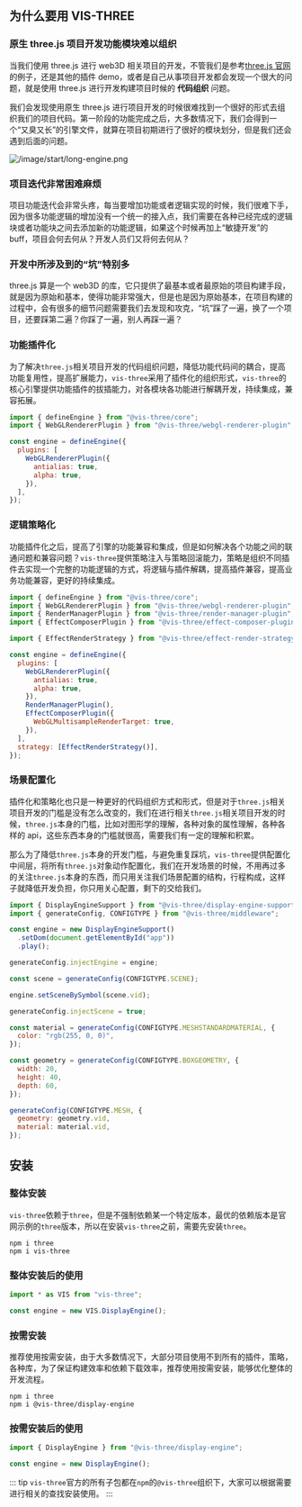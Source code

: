 ## 为什么要用 VIS-THREE

### 原生 three.js 项目开发功能模块难以组织

当我们使用 three.js 进行 web3D 相关项目的开发，不管我们是参考[three.js 官网](https://threejs.org/)的例子，还是其他的插件 demo，或者是自己从事项目开发都会发现一个很大的问题，就是使用 three.js 进行开发构建项目时候的 **代码组织** 问题。

我们会发现使用原生 three.js 进行项目开发的时候很难找到一个很好的形式去组织我们的项目代码。第一阶段的功能完成之后，大多数情况下，我们会得到一个“又臭又长”的引擎文件，就算在项目初期进行了很好的模块划分，但是我们还会遇到后面的问题。

![/image/start/long-engine.png](/image/start/long-engine.png)

### 项目迭代非常困难麻烦

项目功能迭代会非常头疼，每当要增加功能或者逻辑实现的时候，我们很难下手，因为很多功能逻辑的增加没有一个统一的接入点，我们需要在各种已经完成的逻辑块或者功能块之间去添加新的功能逻辑，如果这个时候再加上“敏捷开发”的 buff，项目会何去何从？开发人员们又将何去何从？

### 开发中所涉及到的“坑”特别多

three.js 算是一个 web3D 的库，它只提供了最基本或者最原始的项目构建手段，就是因为原始和基本，使得功能非常强大，但是也是因为原始基本，在项目构建的过程中，会有很多的细节问题需要我们去发现和攻克，“坑”踩了一遍，换了一个项目，还要踩第二遍？你踩了一遍，别人再踩一遍？

### 功能插件化

为了解决`three.js`相关项目开发的代码组织问题，降低功能代码间的耦合，提高功能复用性，提高扩展能力，`vis-three`采用了插件化的组织形式，`vis-three`的核心引擎提供功能插件的拔插能力，对各模块各功能进行解耦开发，持续集成，兼容拓展。

```js
import { defineEngine } from "@vis-three/core";
import { WebGLRendererPlugin } from "@vis-three/webgl-renderer-plugin";

const engine = defineEngine({
  plugins: [
    WebGLRendererPlugin({
      antialias: true,
      alpha: true,
    }),
  ],
});
```

### 逻辑策略化

功能插件化之后，提高了引擎的功能兼容和集成，但是如何解决各个功能之间的联通问题和兼容问题？`vis-three`提供策略注入与策略回滚能力，策略是组织不同插件去实现一个完整的功能逻辑的方式，将逻辑与插件解耦，提高插件兼容，提高业务功能兼容，更好的持续集成。

```js
import { defineEngine } from "@vis-three/core";
import { WebGLRendererPlugin } from "@vis-three/webgl-renderer-plugin";
import { RenderManagerPlugin } from "@vis-three/render-manager-plugin";
import { EffectComposerPlugin } from "@vis-three/effect-composer-plugin";

import { EffectRenderStrategy } from "@vis-three/effect-render-strategy";

const engine = defineEngine({
  plugins: [
    WebGLRendererPlugin({
      antialias: true,
      alpha: true,
    }),
    RenderManagerPlugin(),
    EffectComposerPlugin({
      WebGLMultisampleRenderTarget: true,
    }),
  ],
  strategy: [EffectRenderStrategy()],
});
```

### 场景配置化

插件化和策略化也只是一种更好的代码组织方式和形式，但是对于`three.js`相关项目开发的门槛是没有怎么改变的，我们在进行相关`three.js`相关项目开发的时候，`three.js`本身的门槛，比如对图形学的理解，各种对象的属性理解，各种各样的 api，这些东西本身的门槛就很高，需要我们有一定的理解和积累。

那么为了降低`three.js`本身的开发门槛，与避免重复踩坑，`vis-three`提供配置化中间层，将所有`three.js`对象动作配置化，我们在开发场景的时候，不用再过多的关注`three.js`本身的东西，而只用关注我们场景配置的结构，行程构成，这样子就降低开发负担，你只用关心配置，剩下的交给我们。

```js
import { DisplayEngineSupport } from "@vis-three/display-engine-support";
import { generateConfig, CONFIGTYPE } from "@vis-three/middleware";

const engine = new DisplayEngineSupport()
  .setDom(document.getElementById("app"))
  .play();

generateConfig.injectEngine = engine;

const scene = generateConfig(CONFIGTYPE.SCENE);

engine.setSceneBySymbol(scene.vid);

generateConfig.injectScene = true;

const material = generateConfig(CONFIGTYPE.MESHSTANDARDMATERIAL, {
  color: "rgb(255, 0, 0)",
});

const geometry = generateConfig(CONFIGTYPE.BOXGEOMETRY, {
  width: 20,
  height: 40,
  depth: 60,
});

generateConfig(CONFIGTYPE.MESH, {
  geometry: geometry.vid,
  material: material.vid,
});
```

## 安装

### 整体安装

`vis-three`依赖于`three`，但是不强制依赖某一个特定版本，最优的依赖版本是官网示例的`three`版本，所以在安装`vis-three`之前，需要先安装`three`。

```
npm i three
npm i vis-three
```

### 整体安装后的使用

```js
import * as VIS from "vis-three";

const engine = new VIS.DisplayEngine();
```

### 按需安装

推荐使用按需安装，由于大多数情况下，大部分项目使用不到所有的插件，策略，各种库，为了保证构建效率和依赖下载效率，推荐使用按需安装，能够优化整体的开发流程。

```
npm i three
npm i @vis-three/display-engine
```

### 按需安装后的使用

```js
import { DisplayEngine } from "@vis-three/display-engine";

const engine = new DisplayEngine();
```

::: tip
`vis-three`官方的所有子包都在`npm`的`@vis-three`组织下，大家可以根据需要进行相关的查找安装使用。
:::
